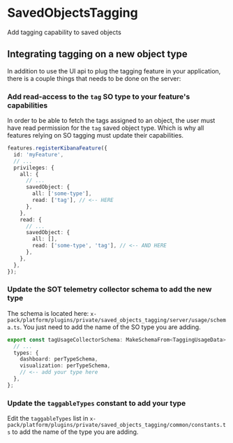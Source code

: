 # SavedObjectsTagging

Add tagging capability to saved objects

## Integrating tagging on a new object type

In addition to use the UI api to plug the tagging feature in your application, there is a couple
things that needs to be done on the server:

### Add read-access to the `tag` SO type to your feature's capabilities

In order to be able to fetch the tags assigned to an object, the user must have read permission
for the `tag` saved object type. Which is why all features relying on SO tagging must update
their capabilities.

```typescript
features.registerKibanaFeature({
  id: 'myFeature',
  // ...
  privileges: {
    all: {
      // ...
      savedObject: {
        all: ['some-type'],
        read: ['tag'], // <-- HERE
      },
    },
    read: {
      // ...
      savedObject: {
        all: [],
        read: ['some-type', 'tag'], // <-- AND HERE
      },
    },
  },
});
```

### Update the SOT telemetry collector schema to add the new type

The schema is located here: `x-pack/platform/plugins/private/saved_objects_tagging/server/usage/schema.ts`. You
just need to add the name of the SO type you are adding.

```ts
export const tagUsageCollectorSchema: MakeSchemaFrom<TaggingUsageData> = {
  // ...
  types: {
    dashboard: perTypeSchema,
    visualization: perTypeSchema,
    // <-- add your type here
  },
};
```

### Update the `taggableTypes` constant to add your type

Edit the `taggableTypes` list in `x-pack/platform/plugins/private/saved_objects_tagging/common/constants.ts` to add
the name of the type you are adding.
